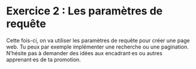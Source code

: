 # Exercice 2 : Les paramètres de requête

Cette fois-ci, on va utiliser les paramètres de requête pour créer une page web. Tu peux par exemple implémenter une recherche ou une pagination. N’hésite pas à demander des idées aux encadrant·es ou autres apprenant·es de ta promotion.